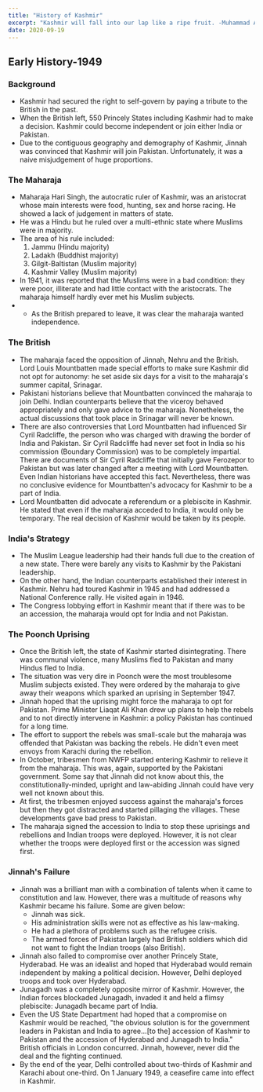 ```yaml
---
title: "History of Kashmir"
excerpt: "Kashmir will fall into our lap like a ripe fruit. -Muhammad Ali Jinnah"
date: 2020-09-19
---
```


## Early History-1949

### Background

- Kashmir had secured the right to self-govern by paying a tribute to the British in the past.
- When the British left, 550 Princely States including Kashmir had to make a decision. Kashmir could become independent or join either India or Pakistan.
- Due to the contiguous geography and demography of Kashmir, Jinnah was convinced that Kashmir will join Pakistan. Unfortunately, it was a naive misjudgement of huge proportions.

### The Maharaja

- Maharaja Hari Singh, the autocratic ruler of Kashmir, was an aristocrat whose main interests were food, hunting, sex and horse racing. He showed a lack of judgement in matters of state.
- He was a Hindu but he ruled over a multi-ethnic state where Muslims were in majority.
- The area of his rule included:
  1. Jammu (Hindu majority)
  2. Ladakh (Buddhist majority)
  3. Gilgit-Baltistan (Muslim majority)
  4. Kashmir Valley (Muslim majority)
- In 1941, it was reported that the Muslims were in a bad condition: they were poor, illiterate and had little contact with the aristocrats. The maharaja himself hardly ever met his Muslim subjects.
- - As the British prepared to leave, it was clear the maharaja wanted independence.

### The British

- The maharaja faced the opposition of Jinnah, Nehru and the British. Lord Louis Mountbatten made special efforts to make sure Kashmir did not opt for autonomy: he set aside six days for a visit to the maharaja's summer capital, Srinagar.
- Pakistani historians believe that Mountbatten convinced the maharaja to join Delhi. Indian counterparts believe that the viceroy behaved appropriately and only gave advice to the maharaja. Nonetheless, the actual discussions that took place in Srinagar will never be known.
- There are also controversies that Lord Mountbatten had influenced Sir Cyril Radcliffe, the person who was charged with drawing the border of India and Pakistan. Sir Cyril Radcliffe had never set foot in India so his commission (Boundary Commission) was to be completely impartial. There are documents of Sir Cyril Radcliffe that initially gave Ferozepor to Pakistan but was later changed after a meeting with Lord Mountbatten. Even Indian historians have accepted this fact. Nevertheless, there was no conclusive evidence for Mountbatten's advocacy for Kashmir to be a part of India.
- Lord Mountbatten did advocate a referendum or a plebiscite in Kashmir. He stated that even if the maharaja acceded to India, it would only be temporary. The real decision of Kashmir would be taken by its people.

### India's Strategy

- The Muslim League leadership had their hands full due to the creation of a new state. There were barely any visits to Kashmir by the Pakistani leadership.
- On the other hand, the Indian counterparts established their interest in Kashmir. Nehru had toured Kashmir in 1945 and had addressed a National Conference rally. He visited again in 1946.
- The Congress lobbying effort in Kashmir meant that if there was to be an accession, the maharaja would opt for India and not Pakistan.

### The Poonch Uprising

- Once the British left, the state of Kashmir started disintegrating. There was communal violence, many Muslims fled to Pakistan and many Hindus fled to India.
- The situation was very dire in Poonch were the most troublesome Muslim subjects existed. They were ordered by the maharaja to give away their weapons which sparked an uprising in September 1947.
- Jinnah hoped that the uprising might force the maharaja to opt for Pakistan. Prime Minister Liaqat Ali Khan drew up plans to help the rebels and to not directly intervene in Kashmir: a policy Pakistan has continued for a long time.
- The effort to support the rebels was small-scale but the maharaja was offended that Pakistan was backing the rebels. He didn't even meet envoys from Karachi during the rebellion.
- In October, tribesmen from NWFP started entering Kashmir to relieve it from the maharaja. This was, again, supported by the Pakistani government. Some say that Jinnah did not know about this, the constitutionally-minded, upright and law-abiding Jinnah could have very well not known about this.
- At first, the tribesmen enjoyed success against the maharaja's forces but then they got distracted and started pillaging the villages. These developments gave bad press to Pakistan.
- The maharaja signed the accession to India to stop these uprisings and rebellions and Indian troops were deployed. However, it is not clear whether the troops were deployed first or the accession was signed first. 

### Jinnah's Failure

- Jinnah was a brilliant man with a combination of talents when it came to constitution and law. However, there was a multitude of reasons why Kashmir became his failure. Some are given below:
  - Jinnah was sick.
  - His administration skills were not as effective as his law-making.
  - He had a plethora of problems such as the refugee crisis.
  - The armed forces of Pakistan largely had British soldiers which did not want to fight the Indian troops (also British).
- Jinnah also failed to compromise over another Princely State, Hyderabad. He was an idealist and hoped that Hyderabad would remain independent by making a political decision. However, Delhi deployed troops and took over Hyderabad.
- Junagadh was a completely opposite mirror of Kashmir. However, the Indian forces blockaded Junagadh, invaded it and held a flimsy plebiscite: Junagadh became part of India.
- Even the US State Department had hoped that a compromise on Kashmir would be reached, "the obvious solution is for the government leaders in Pakistan and India to agree...[to the] accession of Kashmir to Pakistan and the accession of Hyderabad and Junagadh to India." British officials in London concurred. Jinnah, however, never did the deal and the fighting continued.
- By the end of the year, Delhi controlled about two-thirds of Kashmir and Karachi about one-third. On 1 January 1949, a ceasefire came into effect in Kashmir.

